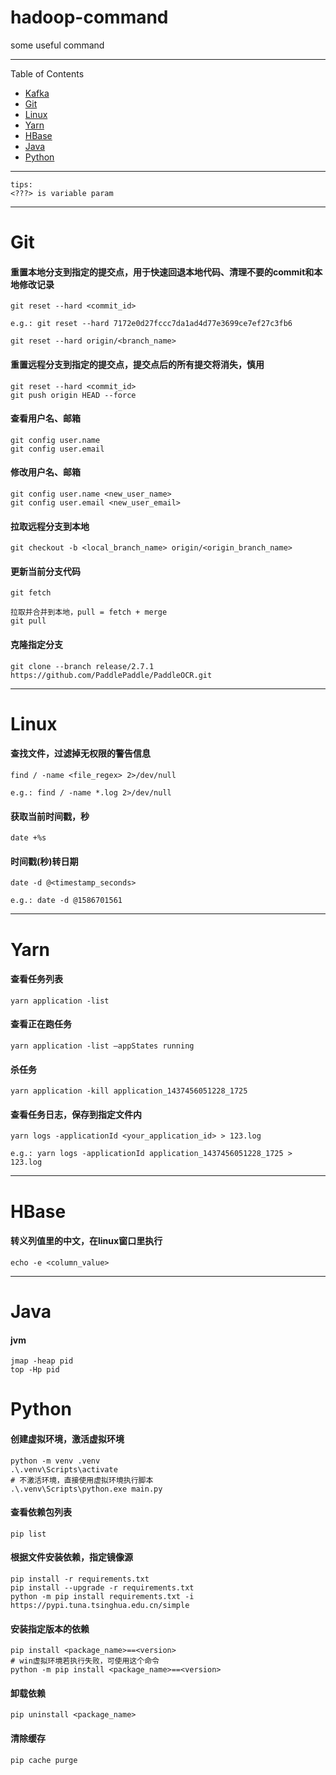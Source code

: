# hadoop-command

some useful command

---
Table of Contents

* [Kafka](/kafka.md)
* <a href="#Git">Git</a>
* <a href="#Linux">Linux</a>
* <a href="#Yarn">Yarn</a>
* <a href="#HBase">HBase</a>
* <a href="#Java">Java</a>
* <a href="#Python">Python</a>

---

```
tips:
<???> is variable param
```

---

<a name="Git"></a>

# Git

#### 重置本地分支到指定的提交点，用于快速回退本地代码、清理不要的commit和本地修改记录
    git reset --hard <commit_id>

    e.g.: git reset --hard 7172e0d27fccc7da1ad4d77e3699ce7ef27c3fb6

    git reset --hard origin/<branch_name>

#### 重置远程分支到指定的提交点，提交点后的所有提交将消失，慎用
    git reset --hard <commit_id>
    git push origin HEAD --force

#### 查看用户名、邮箱
    git config user.name
    git config user.email

#### 修改用户名、邮箱
    git config user.name <new_user_name>
    git config user.email <new_user_email>

#### 拉取远程分支到本地
    git checkout -b <local_branch_name> origin/<origin_branch_name>

#### 更新当前分支代码
    git fetch
    
    拉取并合并到本地，pull = fetch + merge
    git pull

#### 克隆指定分支
    git clone --branch release/2.7.1 https://github.com/PaddlePaddle/PaddleOCR.git
    

---

<a name="Linux"></a>

# Linux

#### 查找文件，过滤掉无权限的警告信息
    find / -name <file_regex> 2>/dev/null

    e.g.: find / -name *.log 2>/dev/null

#### 获取当前时间戳，秒
    date +%s

#### 时间戳(秒)转日期
    date -d @<timestamp_seconds>

    e.g.: date -d @1586701561

---

<a name="Yarn"></a>

# Yarn

#### 查看任务列表
    yarn application -list

#### 查看正在跑任务
    yarn application -list –appStates running

#### 杀任务
    yarn application -kill application_1437456051228_1725

#### 查看任务日志，保存到指定文件内
    yarn logs -applicationId <your_application_id> > 123.log

    e.g.: yarn logs -applicationId application_1437456051228_1725 > 123.log

---

<a name="HBase"></a>

# HBase

#### 转义列值里的中文，在linux窗口里执行
    echo -e <column_value>

---

<a name="Java"></a>

# Java

#### jvm
    jmap -heap pid
    top -Hp pid

<a name="Java"></a>

# Python

#### 创建虚拟环境，激活虚拟环境
    python -m venv .venv
    .\.venv\Scripts\activate
    # 不激活环境，直接使用虚拟环境执行脚本
    .\.venv\Scripts\python.exe main.py

#### 查看依赖包列表
    pip list

#### 根据文件安装依赖，指定镜像源
    pip install -r requirements.txt
    pip install --upgrade -r requirements.txt
    python -m pip install requirements.txt -i https://pypi.tuna.tsinghua.edu.cn/simple

#### 安装指定版本的依赖
    pip install <package_name>==<version>
    # win虚拟环境若执行失败，可使用这个命令
    python -m pip install <package_name>==<version>

#### 卸载依赖
    pip uninstall <package_name>

#### 清除缓存
    pip cache purge
